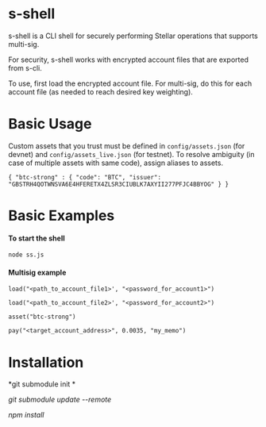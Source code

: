 # s-shell
s-shell is a CLI shell for securely performing Stellar operations that supports multi-sig.

For security, s-shell works with encrypted account files that are exported from s-cli.

To use, first load the encrypted account file. For multi-sig, do this for each account file (as needed to reach desired key weighting).

# Basic Usage
Custom assets that you trust must be defined in `config/assets.json` (for devnet) and `config/assets_live.json` (for testnet). To resolve ambiguity (in case of multiple assets with same code), assign aliases to assets.

`
{
    "btc-strong" : {
        "code": "BTC",
        "issuer": "GBSTRH4QOTWNSVA6E4HFERETX4ZLSR3CIUBLK7AXYII277PFJC4BBYOG"
    }
}
`

# Basic Examples
#### To start the shell
`node ss.js`

#### Multisig example
`load("<path_to_account_file1>', "<password_for_account1>")`

`load("<path_to_account_file2>', "<password_for_account2>")`

`asset("btc-strong")`

`pay("<target_account_address>", 0.0035, "my_memo")`

# Installation
*git submodule init *

*git submodule update --remote*

*npm install*

